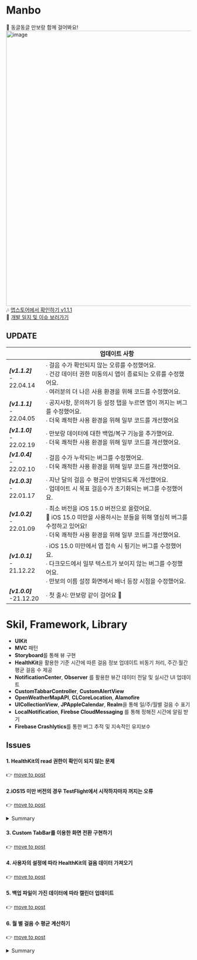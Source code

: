 # Manbo</br>

🐾 동글동글 만보랑 함께 걸어봐요!</br>
<img width="749" alt="image" src="https://user-images.githubusercontent.com/53874628/149617515-39e98b24-3b83-446d-b99d-1f0977683381.png">
<br/>
🎶 [앱스토어에서 확인하기 v1.1.1](https://apps.apple.com/kr/app/manborang-만보랑-같이-걸어요/id1596845782)<br />
🌠 [개발 일지 및 이슈 보러가기](https://hmhhsh.notion.site/35475faf9f97454aa75204e5c8656626)

## UPDATE

|                                 | 업데이트 사항                                                |
| ------------------------------- | ------------------------------------------------------------ |
| ***[v1.1.2]*** <br />- 22.04.14 |∙ 걸음 수가 확인되지 않는 오류를 수정했어요.<br /> ∙ 건강 데이터 권한 미동의시 앱이 종료되는 오류를 수정했어요.<br /> ∙ 여러분의 더 나은 사용 환경을 위해 코드를 수정했어요.|
| ***[v1.1.1]*** <br />- 22.04.05  | ∙ 공지사항, 문의하기 등 설정 탭을 누르면 앱이 꺼지는 버그를 수정했어요.<br />∙ 더욱 쾌적한 사용 환경을 위해 일부 코드를 개선했어요<br /> |
| ***[v1.1.0]*** <br />- 22.02.19  | ∙ 만보랑 데이터에 대한 백업/복구 기능을 추가했어요.<br />∙ 더욱 쾌적한 사용 환경을 위해 일부 코드를 개선했어요.<br /> |
| ***[v1.0.4]*** <br />- 22.02.10 | ∙ 걸음 수가 누락되는 버그를 수정했어요.<br />∙ 더욱 쾌적한 사용 환경을 위해 일부 코드를 개선했어요.<br /> |
| ***[v1.0.3]*** <br />- 22.01.17  | ∙ 지난 달의 걸음 수 평균이 반영되도록 개선했어요.<br />∙ 업데이트 시 목표 걸음수가 초기화되는 버그를 수정했어요.<br /> |
| ***[v1.0.2]*** <br />- 22.01.09 | ∙ 최소 버전을 iOS 15.0 버전으로 올렸어요.<br />   🤧 iOS 15.0 미만을 사용하시는 분들을 위해 열심히 버그를 수정하고 있어요! <br />∙ 더욱 쾌적한 사용 환경을 위해 일부 코드를 개선했어요. |
| ***[v1.0.1]*** <br />- 21.12.22 | ∙ iOS 15.0 미만에서 앱 접속 시 튕기는 버그를 수정했어요.<br />∙ 다크모드에서 일부 텍스트가 보이지 않는 버그를 수정했어요.<br />∙ 만보의 이름 설정 화면에서 배너 등장 시점을 수정했어요. |
| ***[v1.0.0]*** <br />-21.12.20  | ∙ 첫 출시: 만보랑 같이 걸어요 🐾                              |

# Skil, Framework, Library

- **UIKit**
- **MVC** 패턴
- **Storyboard**를 통해 뷰 구현
- **HealthKit**을 활용한 기준 시간에 따른 걸음 정보 업데이트 비동기 처리, 주간∙월간 평균 걸음 수 제공
- **NotificationCenter**, **Observer** 를 활용한 뷰간 데이터 전달 및 실시간 UI 업데이트
- **CustomTabbarController**, **CustomAlertView**
- **OpenWeatherMapAPI**, **CLCoreLocation**, **Alamofire**
- **UICollectionView**, **JPAppleCalendar**, **Realm**을 통해 일/주/월별 걸음 수 표기
- **LocalNotification**, **Firebse CloudMessaging** 를 통해 정해진 시간에 알림 받기
- **Firebase Crashlytics**를 통한 버그 추적 및 지속적인 유지보수



## Issues
#### 1. HealthKit의 read 권한이 확인이 되지 않는 문제<br/>
👉 [move to post](https://velog.io/@yoogail/iOS-HealthKit-read에-대한-접근-권한-확인feat.-확인-불가)<br/>

#### 2.iOS15 미만 버전의 경우 TestFlight에서 시작하자마자 꺼지는 오류
👉 [move to post](https://velog.io/@yoogail/Xcode-13-13.0-시뮬레이터는-되는데-testflight에서는-충돌하는-경우)
<details>
<summary> Summary</summary>
    ✔︎ Xcode 13, 13.1에서 발생하는 오류로, 애플에서 보고된 오류였다.<br/>
    🔗 [애플문서 보러가기](https://developer.apple.com/documentation/xcode-release-notes/xcode-13_2-release-notes)<br/>
    <img width="672" alt="image" src="https://user-images.githubusercontent.com/53874628/147111396-e71311dd-143f-48ef-bad3-ba27eb2a2bac.png"><br/>
    ❗️수정하는 방법<br/>
    <img width="675" alt="image" src="https://user-images.githubusercontent.com/53874628/147111071-ad37bb32-28a4-4759-81e2-90ec15a24913.png"><br/>
</details>

#### 3. Custom TabBar를 이용한 화면 전환 구현하기
👉 [move to post](https://github.com/yoogail105/Manbo/blob/0d17e7637669816d2c3423db9af9243848b4a88e/Documents/CustomTabBarController.md)<br/>

#### 4. 사용자의 설정에 따라 HealthKit의 걸음 데이터 가져오기
👉 [move to post](https://github.com/yoogail105/Manbo/blob/f6bae8a1701103e61ca0254373bd127e4c6deff6/Documents/%EC%82%AC%EC%9A%A9%EC%9E%90%EC%9D%98%20%EC%84%A4%EC%A0%95%EC%97%90%20%EB%94%B0%EB%9D%BC%20HealthKit%20%EA%B1%B8%EC%9D%8C%20%EC%88%98%20%EB%B0%9B%EC%95%84%EC%98%A4%EA%B8%B0.md)

#### 5. 백업 파일이 가진 데이터에 따라 캘린더 업데이트
👉 [move to post](https://github.com/yoogail105/Manbo/blob/07ccbc9f6474883ec408821b0b6aa0686c1a10f5/Documents/%EB%B0%B1%EC%97%85%20%ED%8C%8C%EC%9D%BC%EC%97%90%20%EB%94%B0%EB%9D%BC%20%EC%BA%98%EB%A6%B0%EB%8D%94%20%EC%97%85%EB%8D%B0%EC%9D%B4%ED%8A%B8.md)

#### 6. 월 별 걸음 수 평균 계산하기
👉 [move to post](https://github.com/yoogail105/Manbo/blob/e2961bd5a0421c9d100dc0308154eb292e2a91bf/Documents/%EC%9B%94%EB%B3%84%20%EA%B1%B8%EC%9D%8C%20%EC%88%98%20%ED%8F%89%EA%B7%A0%20%EA%B3%84%EC%82%B0%ED%95%98%EA%B8%B0.md)
        <details>
<summary>Summary</summary>
<div markdown="1">       

```swift

    func calculateMonthlyAverageStepCount(year: Int, month: Int) -> Int {
        
        let monthString = String(format: "%02d", month)
        tasks = localRealm.objects(UserReport.self).sorted(byKeyPath: "date", ascending: false).filter("date CONTAINS [c] '\(year)-\(monthString)'")
        var totalStepCount = 0
  
        tasks.forEach { task in
            print(task.date)
            print(task.stepCount)
            totalStepCount += task.stepCount
        }
        
        let monthlyAverageStepCount = totalStepCount / tasks.count
        return monthlyAverageStepCount
    }

```

</div>
</details>
